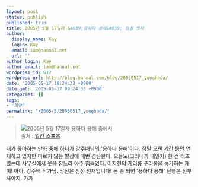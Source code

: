 ```yaml
---
layout: post
status: publish
published: true
title: 2005년 5월 17일자 &#039;용하다 용해&#039; 정말 멋져
author:
  display_name: Kay
  login: Kay
  email: iam@hannal.net
  url: ''
author_login: Kay
author_email: iam@hannal.net
wordpress_id: 612
wordpress_url: http://blog.hannal.com/blog/20050517_yonghada/
date: '2005-05-17 18:24:33 +0900'
date_gmt: '2005-05-17 09:24:33 +0900'
categories: []
tags:
- "희망"
permalink: "/2005/5/20050517_yonghada/"
---
```

<blockquote><img src="http://blog.hannal.com/wp-content/old_uploads/yonghada.jpg" alt="2005년 5월 17일자 용하다 용해 중에서" /><br />
출처 : <a href="http://www.ilgan.co.kr">일간 스포츠</a></p></blockquote>
<p>내가 좋아하는 만화 중에 하나가 강주배님의 '용하다 용해'이다. 정말 오랜 기간 동안 연재하고 있지만 마르지 않는 발상에 매번 경탄한다. 오늘도(그러니까 내일자) 한 건 터뜨렸는데 사무실에서 웃음 참느라 아주 힘들었다. <a href="http://www.google.co.kr/search?hl=ko&q=%EC%9D%B4%EC%A7%80%ED%98%84+%EA%B2%8C%EB%A6%AC%EB%A1%B1&lr=">이지현의 게리롱 푸리롱</a>을 능가하는 재미! 아아, 강주배 작가님. 당신은 진정 천재입니다! 돈 좀 되면 '용하다 용해' 단행본 전부 사야지. 카카</p>
